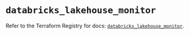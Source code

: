 # `databricks_lakehouse_monitor`

Refer to the Terraform Registry for docs: [`databricks_lakehouse_monitor`](https://registry.terraform.io/providers/databricks/databricks/1.64.1/docs/resources/lakehouse_monitor).
